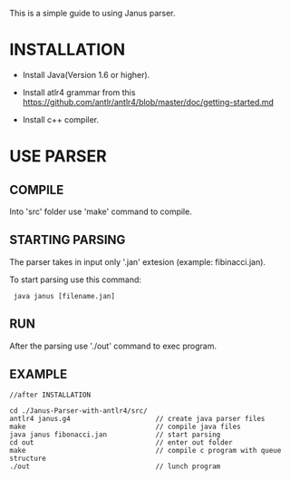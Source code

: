 This is a simple guide to using Janus parser.

# INSTALLATION

- Install Java(Version 1.6 or higher).

- Install atlr4 grammar from this https://github.com/antlr/antlr4/blob/master/doc/getting-started.md

- Install c++ compiler.

# USE PARSER

## COMPILE

Into 'src' folder use 'make' command to compile.

## STARTING PARSING

The parser takes in input only '.jan' extesion (example: fibinacci.jan).

To start parsing use this command:
    
     java janus [filename.jan]
     
## RUN

After the parsing use './out' command to exec program.

## EXAMPLE

    //after INSTALLATION
    
    cd ./Janus-Parser-with-antlr4/src/
    antlr4 janus.g4                     // create java parser files
    make                                // compile java files
    java janus fibonacci.jan            // start parsing
    cd out                              // enter out folder
    make                                // compile c program with queue structure
    ./out                               // lunch program
    
    
